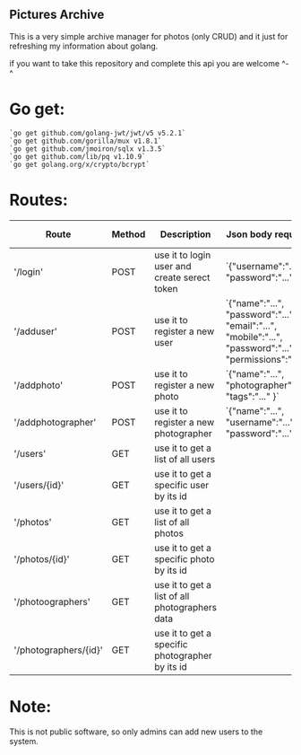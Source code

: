 ## Pictures Archive

This is a  very simple archive manager for photos (only CRUD) and it just for refreshing my information about golang.

if you want to take this repository and complete this api you are welcome ^-^

# Go get: 

	`go get github.com/golang-jwt/jwt/v5 v5.2.1`
	`go get github.com/gorilla/mux v1.8.1`
    `go get github.com/jmoiron/sqlx v1.3.5`
	`go get github.com/lib/pq v1.10.9`
	`go get golang.org/x/crypto/bcrypt`


# Routes:

<table>
<thead>

<tr>
<th>Route</th>
<th>Method</th>
<th>Description</th>
<th>Json body required</th>
<th>Expected Response</th>
</tr>
</thead>

<tbody>
<!-- /login-->
<tr>
<td>'/login'</td>
<td>POST</td>
<td>use it to login user and create serect token</td>
<td>`{"username":"...",
 "password":"..."
 }`</td>
<td>200 ok if user found</td>
</tr>
<!-- /adduser-->
<tr>
<td>'/adduser'</td>
<td>POST</td>
<td>use it to register a new user</td>
<td>`{"name":"...",
 "password":"...",
 "email":"...",
 "mobile":"...",
 "password":"...",
 "permissions":"..."
 }`</td>
<td>200 ok</td>
</tr>
<!-- /addphoto-->
<tr>
<td>'/addphoto'</td>
<td>POST</td>
<td>use it to register a new photo</td>
<td>`{"name":"...",
 "photographer":"...",
 "tags":"..."
 }`</td>
<td>200 ok</td>
</tr>
<!-- /photographer-->
<tr>
<td>'/addphotographer'</td>
<td>POST</td>
<td>use it to register a new photographer</td>
<td>`{"name":"...",
 "username":"...",
 "password":"..."
 }`</td>
<td>200 ok</td>
</tr>
<!-- /users-->
<tr>
<td>'/users'</td>
<td>GET</td>
<td>use it to get a list of all users</td>
<td></td>
<td>200 ok</td>
</tr>
<!-- /users/{id}-->
<tr>
<td>'/users/{id}'</td>
<td>GET</td>
<td>use it to get a specific user by its id</td>
<td></td>
<td>200 ok</td>
</tr>
<!-- /photos-->
<tr>
<td>'/photos'</td>
<td>GET</td>
<td>use it to get a list of all photos</td>
<td></td>
<td>200 ok if user found</td>
</tr>
<!-- /photos/{id}-->
<tr>
<td>'/photos/{id}'</td>
<td>GET</td>
<td>use it to get a specific photo by its id</td>
<td></td>
<td>200 ok</td>
</tr>
<!-- /photographers-->
<tr>
<td>'/photoographers'</td>
<td>GET</td>
<td>use it to get a list of all photographers data</td>
<td></td>
<td>200 ok</td>
</tr>
<!-- /photographers/{id}-->
<tr>
<td>'/photographers/{id}'</td>
<td>GET</td>
<td>use it to get a specific photographer by its id</td>
<td></td>
<td>200 ok</td>
</tr>
</tbody>
</table>

# Note:
This is not public software, so only admins can add new users to the system.